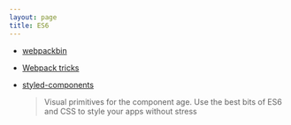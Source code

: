 ```yaml
---
layout: page
title: ES6
---
```


- [webpackbin](http://www.webpackbin.com)

- [Webpack tricks](https://github.com/rstacruz/webpack-tricks)

- [styled-components](https://styled-components.com)
  > Visual primitives for the component age. Use the best bits of ES6 and CSS to style your apps without stress
